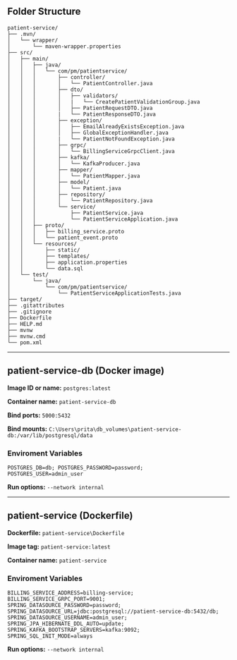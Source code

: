 ## Folder Structure

```
patient-service/
├── .mvn/
│   └── wrapper/
│       └── maven-wrapper.properties
├── src/
│   ├── main/
│   │   ├── java/
│   │   │   └── com/pm/patientservice/
│   │   │       ├── controller/
│   │   │       │   └── PatientController.java
│   │   │       ├── dto/
│   │   │       │   ├── validators/
│   │   │       │   |   └── CreatePatientValidationGroup.java
│   │   │       │   ├── PatientRequestDTO.java
│   │   │       |   └── PatientResponseDTO.java
│   │   │       ├── exception/
│   │   │       │   ├── EmailAlreadyExistsException.java
│   │   │       │   ├── GlobalExceptionHandler.java
│   │   │       |   └── PatientNotFoundException.java
│   │   │       ├── grpc/
│   │   │       │   └── BillingServiceGrpcClient.java
│   │   │       ├── kafka/
│   │   │       │   └── KafkaProducer.java
│   │   │       ├── mapper/
│   │   │       │   └── PatientMapper.java
│   │   │       ├── model/
│   │   │       │   └── Patient.java
│   │   │       ├── repository/
│   │   │       │   └── PatientRepository.java
│   │   │       └── service/
│   │   │           ├── PatientService.java
│   │   │           └── PatientServiceApplication.java
│   │   ├── proto/
│   │   │   ├── billing_service.proto
│   │   │   └── patient_event.proto
│   │   └── resources/
│   │       ├── static/
│   │       ├── templates/
│   │       ├── application.properties
│   │       └── data.sql
│   └── test/
│       └── java/
│           └── com/pm/patientservice/
│               └── PatientServiceApplicationTests.java
├── target/
├── .gitattributes
├── .gitignore
├── Dockerfile
├── HELP.md
├── mvnw
├── mvnw.cmd
└── pom.xml
```

---

## patient-service-db (Docker image)

**Image ID or name:** `postgres:latest`

**Container name:** `patient-service-db`

**Bind ports:** `5000:5432`

**Bind mounts:** `C:\Users\prita\db_volumes\patient-service-db:/var/lib/postgresql/data`

### Enviroment Variables
```
POSTGRES_DB=db; POSTGRES_PASSWORD=password;
POSTGRES_USER=admin_user
```

**Run options:** `--network internal`

---

## patient-service (Dockerfile)

**Dockerfile:** `patient-service\Dockerfile`

**Image tag:** `patient-service:latest`

**Container name:** `patient-service`

### Enviroment Variables
```
BILLING_SERVICE_ADDRESS=billing-service;
BILLING_SERVICE_GRPC_PORT=9001;
SPRING_DATASOURCE_PASSWORD=password;
SPRING_DATASOURCE_URL=jdbc:postgresql://patient-service-db:5432/db;
SPRING_DATASOURCE_USERNAME=admin_user; SPRING_JPA_HIBERNATE_DDL_AUTO=update;
SPRING_KAFKA_BOOTSTRAP_SERVERS=kafka:9092;
SPRING_SQL_INIT_MODE=always
```

**Run options:** `--network internal`
